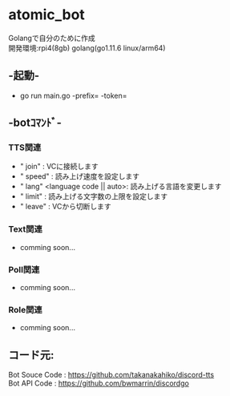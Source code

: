 # atomic_bot
Golangで自分のために作成  
開発環境:rpi4(8gb) golang(go1.11.6 linux/arm64)  
  
## -起動-  
 * go run main.go -prefix=<prefix> -token=<bot token>  
  
## -botｺﾏﾝﾄﾞ-  
### TTS関連  
 * "<prefix> join" : VCに接続します  
 * "<prefix> speed" <speech speed>: 読み上げ速度を設定します  
 * "<prefix> lang" <language code || auto>: 読み上げる言語を変更します  
 * "<prefix> limit" <speech limit>: 読み上げる文字数の上限を設定します  
 * "<prefix> leave" : VCから切断します  
  
### Text関連  
 * comming soon...
  
### Poll関連  
 * comming soon...
  
### Role関連  
 * comming soon...

## コード元:  
Bot Souce Code : https://github.com/takanakahiko/discord-tts  
Bot API Code   : https://github.com/bwmarrin/discordgo
